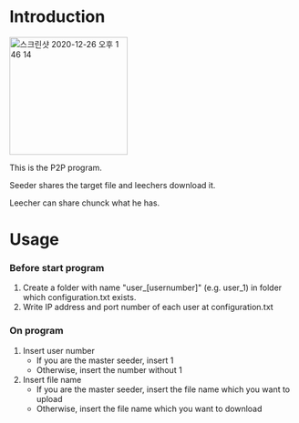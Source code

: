 # Introduction

<img width="207" alt="스크린샷 2020-12-26 오후 1 46 14" src="https://user-images.githubusercontent.com/48302757/103145759-e4825780-4782-11eb-88f8-a74d1297fc8c.png">

This is the P2P program. 

Seeder shares the target file and leechers download it. 

Leecher can share chunck what he has.

# Usage

### Before start program

1. Create a folder with name "user_[usernumber]" (e.g. user_1) in folder which configuration.txt exists.
2. Write IP address and port number of each user at configuration.txt

### On program

1. Insert user number
    - If you are the master seeder, insert 1
    - Otherwise, insert the number without 1
2. Insert file name
    - If you are the master seeder, insert the file name which you want to upload
    - Otherwise, insert the file name which you want to download
